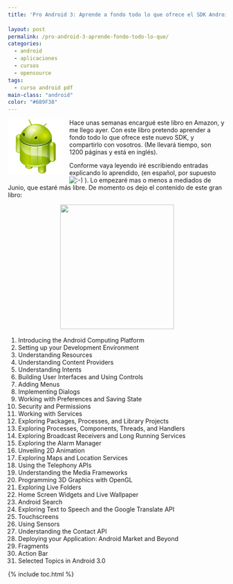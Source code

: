 ```yaml
---
title: 'Pro Android 3: Aprende a fondo todo lo que ofrece el SDK Android 3.0'

layout: post
permalink: /pro-android-3-aprende-fondo-todo-lo-que/
categories:
  - android
  - aplicaciones
  - cursos
  - opensource
tags:
  - curso android pdf
main-class: "android"
color: "#689F38"
---
```

<img border="0" src="/assets/img/2013/07/iconoAndroid.png" style="clear:left; float:left;margin-right:1em; margin-bottom:1em" width="128px" height="128px" />

Hace unas semanas encargué este libro en Amazon, y me llego ayer. Con este libro pretendo aprender a fondo todo lo que ofrece este nuevo SDK, y compartirlo con vosotros. (Me llevará tiempo, son 1200 páginas y está en inglés).

Conforme vaya leyendo iré escribiendo entradas explicando lo aprendido, (en español, por supuesto <img src="https://elbauldelprogramador.com/wp-includes/assets/img/smilies/icon_smile.gif" alt=":-)" class="wp-smiley" /> ). Lo empezaré mas o menos a mediados de Junio, que estaré más libre. De momento os dejo el contenido de este gran libro:


<!--ad-->
<div class="separator" style="clear: both; text-align: center;">
<a href="https://lh3.googleusercontent.com/-kOeV7g_zZ7M/Td-CkTyKI1I/AAAAAAAAAiU/3KErtvRJIAw/s288/proAndroid3.png" imageanchor="1" style="margin-left:1em; margin-right:1em"><img border="0" height="288" width="263" src="https://lh3.googleusercontent.com/-kOeV7g_zZ7M/Td-CkTyKI1I/AAAAAAAAAiU/3KErtvRJIAw/s288/proAndroid3.png" /></a>
</div>

  1. Introducing the Android Computing Platform
  2. Setting up your Development Environment
  3. Understanding Resources
  4. Understanding Content Providers
  5. Understanding Intents
  6. Building User Interfaces and Using Controls
  7. Adding Menus
  8. Implementing Dialogs
  9. Working with Preferences and Saving State
 10. Security and Permissions
 11. Working with Services
 12. Exploring Packages, Processes, and Library Projects
 13. Exploring Processes, Components, Threads, and Handlers
 14. Exploring Broadcast Receivers and Long Running Services
 15. Exploring the Alarm Manager
 16. Unveiling 2D Animation
 17. Exploring Maps and Location Services
 18. Using the Telephony APIs
 19. Understanding the Media Frameworks
 20. Programming 3D Graphics with OpenGL
 21. Exploring Live Folders
 22. Home Screen Widgets and Live Wallpaper
 23. Android Search
 24. Exploring Text to Speech and the Google Translate API
 25. Touchscreens
 26. Using Sensors
 27. Understanding the Contact API
 28. Deploying your Application: Android Market and Beyond
 29. Fragments
 30. Action Bar
 31. Selected Topics in Android 3.0



{% include toc.html %}
